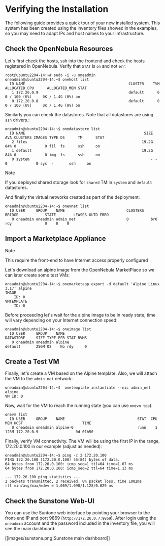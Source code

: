[//]: # ( vim: set wrap : )

# Verifying the Installation

The following guide provides a quick tour of your new installed system. This system has been created using the inventory files showed in the examples, so you may need to adapt IPs and host names to your infrastructure.

## Check the OpenNebula Resources

Let's first check the hosts, ssh into the frontend and check the hosts registered in OpenNebula. Verify that `STAT` is `on` and not `err`:

```
root@ubuntu2204-14:~# sudo -i -u oneadmin
oneadmin@ubuntu2204-14:~$ onehost list
  ID NAME                                               CLUSTER    TVM      ALLOCATED_CPU      ALLOCATED_MEM STAT
   1 172.20.0.9                                         default      0       0 / 100 (0%)     0K / 1.4G (0%) on
   0 172.20.0.8                                         default      0       0 / 100 (0%)     0K / 1.4G (0%) on
```

Similarly you can check the datastores. Note that all datastores are using `ssh` drivers.:
```
oneadmin@ubuntu2204-14:~$ onedatastore list
  ID NAME                                                      SIZE AVA CLUSTERS IMAGES TYPE DS      TM      STAT
   2 files                                                    19.2G 84% 0             0 fil  fs      ssh     on
   1 default                                                  19.2G 84% 0             0 img  fs      ssh     on
   0 system                                                       - -   0             0 sys  -       ssh     on
```

> [!NOTE]
> If you deployed shared storage look for `shared` TM in `system` and `default` datastores.

And finally the virtual networks created as part of the deployment:
```
oneadmin@ubuntu2204-14:~$ onevnet list
  ID USER     GROUP    NAME                            CLUSTERS   BRIDGE            STATE        LEASES OUTD ERRO
   0 oneadmin oneadmin admin_net                       0          br0               rdy               0    0    0
```

## Import a Marketplace Appliance

> [!NOTE]
> This require the front-end to have Internet access properly configured

Let's download an alpine image from the OpenNebula MarketPlace so we can later create some test VMs:

```
oneadmin@ubuntu2204-14:~$ onemarketapp export -d default 'Alpine Linux 3.17' alpine
IMAGE
    ID: 0
VMTEMPLATE
    ID: 0
```

Before proceeding let's wait for the alpine image to be in ready state, time will vary depending on your Internet connection speed:
```
oneadmin@ubuntu2204-14:~$ oneimage list
  ID USER     GROUP    NAME                                                 DATASTORE     SIZE TYPE PER STAT RVMS
   0 oneadmin oneadmin alpine                                               default       256M OS    No rdy     0
```
## Create a Test VM

Finally, let's create a VM based on the Alpine template. Also, we will attach the VM to the `admin_net` network:
```
oneadmin@ubuntu2204-14:~$  onetemplate instantiate --nic admin_net alpine
VM ID: 0
```

Now, wait for the VM to reach the running state (you can use `onevm top`):
```
onevm list
  ID USER     GROUP    NAME                                 STAT  CPU     MEM HOST                           TIME
   0 oneadmin oneadmin alpine-0                             runn    1    128M 172.20.0.9                 0d 01h50
```

Finally, verify VM connectivity. The VM will be using the first IP in the range, 172.20.0.100 in our example (adjust as needed):
```
oneadmin@ubuntu2204-14:~$ ping -c 2 172.20.100
PING 172.20.100 (172.20.0.100) 56(84) bytes of data.
64 bytes from 172.20.0.100: icmp_seq=1 ttl=64 time=1.07 ms
64 bytes from 172.20.0.100: icmp_seq=2 ttl=64 time=1.13 ms

--- 172.20.100 ping statistics ---
2 packets transmitted, 2 received, 0% packet loss, time 1002ms
rtt min/avg/max/mdev = 1.069/1.098/1.128/0.029 ms
```
## Check the Sunstone Web-UI

You can use the Suntone web interface by pointing your browser to the front-end IP and port 9869 (`http://172.20.0.7:9869`). After login using the `oneadmin` account and the password included in the inventory file, you will see the main dashboard:

[[images/sunstone.png|Sunstone main dashboard]]
